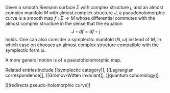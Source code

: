 Given a smooth Riemann surface $\Sigma$ with complex structure $j$, and an almost complex manifold $M$ with almost complex structure $J$, a pseudoholomorphic curve is a smooth map
$f:\Sigma\to M$ whose differential commutes with the almost complex structure in the sense that the equation
$$
J\circ d f = d f\circ j
$$
holds. One can also consider a symplectic manifold $(N,\omega)$ instead of $M$, in which case on chooses an almost complex structure compatible with the symplectic form $\omega$.

A more general notion is of a pseudoholomorphic map. 


Related entries include [[symplectic category]], [[Lagrangian correspondence]], [[Gromov-Witten invariant]], [[quantum cohomology]]. 

[[!redirects pseudo-holomorphic curve]] 